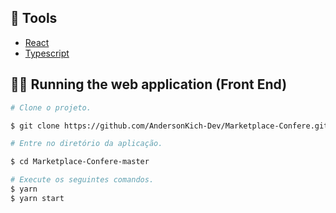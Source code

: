 ## 🔨 Tools

- [React](https://pt-br.reactjs.org/)
- [Typescript](https://www.typescriptlang.org/docs/)

## 🎥📀 Running the web application (Front End)

```bash
# Clone o projeto.

$ git clone https://github.com/AndersonKich-Dev/Marketplace-Confere.git

```

```bash
# Entre no diretório da aplicação.

$ cd Marketplace-Confere-master

# Execute os seguintes comandos.
$ yarn
$ yarn start

```
